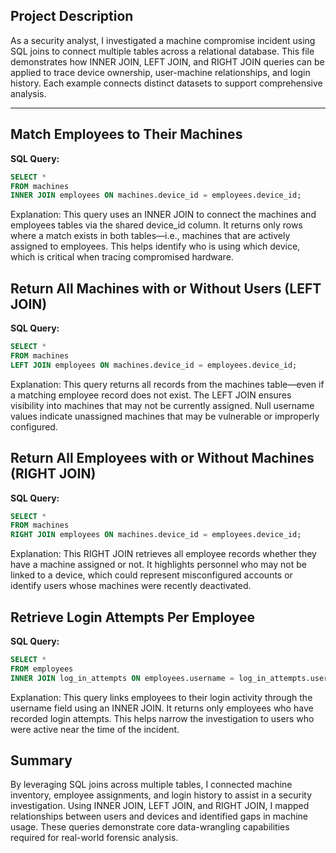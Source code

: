 ## Project Description

As a security analyst, I investigated a machine compromise incident using SQL joins to connect multiple tables across a relational database. This file demonstrates how INNER JOIN, LEFT JOIN, and RIGHT JOIN queries can be applied to trace device ownership, user-machine relationships, and login history. Each example connects distinct datasets to support comprehensive analysis.

---

## Match Employees to Their Machines

**SQL Query:**
```sql
SELECT *
FROM machines
INNER JOIN employees ON machines.device_id = employees.device_id;
```
Explanation: This query uses an INNER JOIN to connect the machines and employees tables via the shared device_id column. It returns only rows where a match exists in both tables—i.e., machines that are actively assigned to employees. This helps identify who is using which device, which is critical when tracing compromised hardware.

## Return All Machines with or Without Users (LEFT JOIN)

**SQL Query:**
```sql
SELECT *
FROM machines
LEFT JOIN employees ON machines.device_id = employees.device_id;
```
Explanation: This query returns all records from the machines table—even if a matching employee record does not exist. The LEFT JOIN ensures visibility into machines that may not be currently assigned. Null username values indicate unassigned machines that may be vulnerable or improperly configured.

## Return All Employees with or Without Machines (RIGHT JOIN)

**SQL Query:**
```sql
SELECT *
FROM machines
RIGHT JOIN employees ON machines.device_id = employees.device_id;
```
Explanation: This RIGHT JOIN retrieves all employee records whether they have a machine assigned or not. It highlights personnel who may not be linked to a device, which could represent misconfigured accounts or identify users whose machines were recently deactivated.


## Retrieve Login Attempts Per Employee

**SQL Query:**
```sql
SELECT *
FROM employees
INNER JOIN log_in_attempts ON employees.username = log_in_attempts.username;
```
Explanation: This query links employees to their login activity through the username field using an INNER JOIN. It returns only employees who have recorded login attempts. This helps narrow the investigation to users who were active near the time of the incident.

## Summary

By leveraging SQL joins across multiple tables, I connected machine inventory, employee assignments, and login history to assist in a security investigation. Using INNER JOIN, LEFT JOIN, and RIGHT JOIN, I mapped relationships between users and devices and identified gaps in machine usage. These queries demonstrate core data-wrangling capabilities required for real-world forensic analysis.
